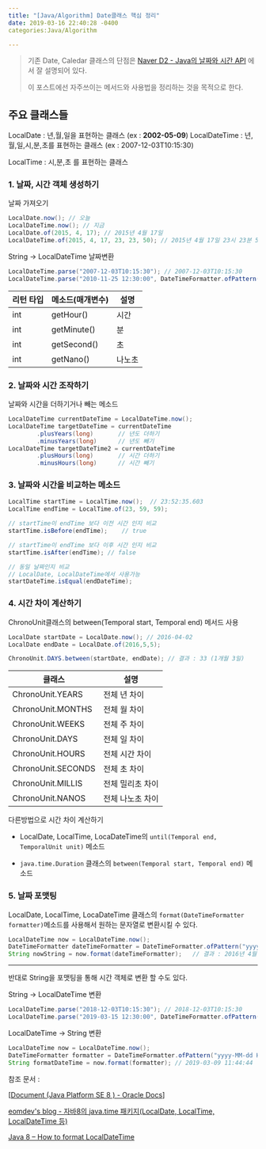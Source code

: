 ```yaml
---
title: "[Java/Algorithm] Date클래스 핵심 정리"
date: 2019-03-16 22:40:28 -0400
categories:Java/Algorithm

---
```


> 기존 Date, Caledar 클래스의 단점은 [Naver D2 - Java의 날짜와 시간 API](https://d2.naver.com/helloworld/645609/) 에서 잘 설명되어 있다.
>
> 이 포스트에선 자주쓰이는 메서드와 사용법을 정리하는 것을 목적으로 한다.

## 주요 클래스들

LocalDate : 년,월,일을 표현하는 클래스 (ex :  **2002-05-09**)
LocalDateTime : 년,월,일,시,분,초를 표현하는 클래스 (ex : 2007-12-03T10:15:30)

LocalTime : 시,분,초 를 표현하는 클래스



### 1. 날짜, 시간 객체 생성하기

날짜 가져오기

```java
LocalDate.now(); // 오늘 
LocalDateTime.now(); // 지금 
LocalDate.of(2015, 4, 17); // 2015년 4월 17일 
LocalDateTime.of(2015, 4, 17, 23, 23, 50); // 2015년 4월 17일 23시 23분 50초 
```

String -> LocalDateTime 날짜변환

```java
LocalDateTime.parse("2007-12-03T10:15:30"); // 2007-12-03T10:15:30
LocalDateTime.parse("2010-11-25 12:30:00", DateTimeFormatter.ofPattern("yyyy-MM-dd HH:mm:ss")); // 2010-11-25T12:30
```

| 리턴 타입 | 메소드(매개변수) | 설명   |
| --------- | ---------------- | ------ |
| int       | getHour()        | 시간   |
| int       | getMinute()      | 분     |
| int       | getSecond()      | 초     |
| int       | getNano()        | 나노초 |



### 2. 날짜와 시간 조작하기

날짜와 시간을 더하기거나 빼는 메소드

```java
LocalDateTime currentDateTime = LocalDateTime.now();
LocalDateTime targetDateTime = currentDateTime
        .plusYears(long)       // 년도 더하기
        .minusYears(long)      // 년도 빼기
LocalDateTime targetDateTime2 = currentDateTime
        .plusHours(long)       // 시간 더하기
        .minusHours(long)      // 시간 빼기
```



### 3. 날짜와 시간을 비교하는 메소드

```java
LocalTime startTime = LocalTime.now();  // 23:52:35.603
LocalTime endTime = LocalTime.of(23, 59, 59);

// startTime이 endTime 보다 이전 시간 인지 비교
startTime.isBefore(endTime);    // true

// startTime이 endTime 보다 이후 시간 인지 비교
startTime.isAfter(endTime); // false

// 동일 날짜인지 비교 
// LocalDate, LocalDateTime에서 사용가능
startDateTime.isEqual(endDateTime);
```



### 4. 시간 차이 계산하기

ChronoUnit클래스의 between(Temporal start, Temporal end) 메서드 사용

```java
LocalDate startDate = LocalDate.now(); // 2016-04-02
LocalDate endDate = LocalDate.of(2016,5,5);

ChronoUnit.DAYS.between(startDate, endDate); // 결과 : 33 (1개월 3일)
```

| 클래스             | 설명             |
| ------------------ | ---------------- |
| ChronoUnit.YEARS   | 전체 년 차이     |
| ChronoUnit.MONTHS  | 전체 월 차이     |
| ChronoUnit.WEEKS   | 전체 주 차이     |
| ChronoUnit.DAYS    | 전체 일 차이     |
| ChronoUnit.HOURS   | 전체 시간 차이   |
| ChronoUnit.SECONDS | 전체 초 차이     |
| ChronoUnit.MILLIS  | 전체 밀리초 차이 |
| ChronoUnit.NANOS   | 전체 나노초 차이 |



다른방법으로 시간 차이 계산하기

- LocalDate, LocalTime, LocaDateTime의 `until(Temporal end, TemporalUnit unit)` 메소드

- `java.time.Duration` 클래스의 `between(Temporal start, Temporal end)` 메소드

### 5. 날짜 포맷팅

LocalDate, LocalTime, LocaDateTime 클래스의 `format(DateTimeFormatter formatter)`메소드를 사용해서 원하는 문자열로 변환시킬 수 있다.

```java
LocalDateTime now = LocalDateTime.now();
DateTimeFormatter dateTimeFormatter = DateTimeFormatter.ofPattern("yyyy년 M월 d일 a h시 m분");
String nowString = now.format(dateTimeFormatter);   // 결과 : 2016년 4월 2일 오전 1시 4분
```

---

반대로 String을 포맷팅을 통해 시간 객체로 변환 할 수도 있다.

String -> LocalDateTime 변환

```java
LocalDateTime.parse("2018-12-03T10:15:30"); // 2018-12-03T10:15:30
LocalDateTime.parse("2019-03-15 12:30:00", DateTimeFormatter.ofPattern("yyyy-MM-dd HH:mm:ss")); // 2019-03-15T12:30
```

LocalDateTime -> String 변환

```java
LocalDateTime now = LocalDateTime.now();
DateTimeFormatter formatter = DateTimeFormatter.ofPattern("yyyy-MM-dd HH:mm:ss");
String formatDateTime = now.format(formatter); // 2019-03-09 11:44:44
```



참조 문서 :

[[Document (Java Platform SE 8 ) - Oracle Docs](https://docs.oracle.com/javase/8/docs/api/org/w3c/dom/Document.html)]

[eomdev's blog - 자바8의 java.time 패키지(LocalDate, LocalTime, LocalDateTime 등)](http://blog.eomdev.com/java/2016/04/01/%EC%9E%90%EB%B0%948%EC%9D%98-java.time-%ED%8C%A8%ED%82%A4%EC%A7%80.html)

[Java 8 – How to format LocalDateTime](https://www.mkyong.com/java8/java-8-how-to-format-localdatetime/)